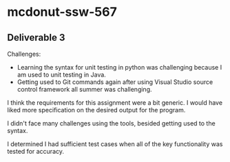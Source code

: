 # mcdonut-ssw-567
## Deliverable 3
Challenges: 
- Learning the syntax for unit testing in python was challenging because I am used to unit testing in Java.
- Getting used to Git commands again after using Visual Studio source control framework all summer was challenging.

I think the requirements for this assignment were a bit generic. I would have liked more specification on the desired output for the program.

I didn't face many challenges using the tools, besided getting used to the syntax.

I determined I had sufficient test cases when all of the key functionality was tested for accuracy. 
